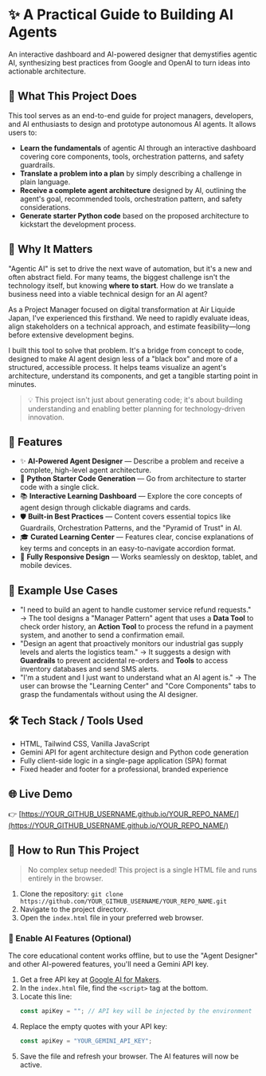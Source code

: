 # ✨ A Practical Guide to Building AI Agents

An interactive dashboard and AI-powered designer that demystifies agentic AI, synthesizing best practices from Google and OpenAI to turn ideas into actionable architecture.

## 🧠 What This Project Does

This tool serves as an end-to-end guide for project managers, developers, and AI enthusiasts to design and prototype autonomous AI agents. It allows users to:
- **Learn the fundamentals** of agentic AI through an interactive dashboard covering core components, tools, orchestration patterns, and safety guardrails.
- **Translate a problem into a plan** by simply describing a challenge in plain language.
- **Receive a complete agent architecture** designed by AI, outlining the agent's goal, recommended tools, orchestration pattern, and safety considerations.
- **Generate starter Python code** based on the proposed architecture to kickstart the development process.

## 🎯 Why It Matters

"Agentic AI" is set to drive the next wave of automation, but it's a new and often abstract field. For many teams, the biggest challenge isn't the technology itself, but knowing **where to start**. How do we translate a business need into a viable technical design for an AI agent?

As a Project Manager focused on digital transformation at Air Liquide Japan, I've experienced this firsthand. We need to rapidly evaluate ideas, align stakeholders on a technical approach, and estimate feasibility—long before extensive development begins.

I built this tool to solve that problem. It's a bridge from concept to code, designed to make AI agent design less of a "black box" and more of a structured, accessible process. It helps teams visualize an agent's architecture, understand its components, and get a tangible starting point in minutes.

> 💡 This project isn't just about generating code; it's about building understanding and enabling better planning for technology-driven innovation.

## 🚀 Features

- ✨ **AI-Powered Agent Designer** — Describe a problem and receive a complete, high-level agent architecture.
- 🐍 **Python Starter Code Generation** — Go from architecture to starter code with a single click.
- 📚 **Interactive Learning Dashboard** — Explore the core concepts of agent design through clickable diagrams and cards.
- 🛡️ **Built-in Best Practices** — Content covers essential topics like Guardrails, Orchestration Patterns, and the "Pyramid of Trust" in AI.
- 🎓 **Curated Learning Center** — Features clear, concise explanations of key terms and concepts in an easy-to-navigate accordion format.
- 📱 **Fully Responsive Design** — Works seamlessly on desktop, tablet, and mobile devices.

## 🔎 Example Use Cases

- "I need to build an agent to handle customer service refund requests." → The tool designs a "Manager Pattern" agent that uses a **Data Tool** to check order history, an **Action Tool** to process the refund in a payment system, and another to send a confirmation email.
- "Design an agent that proactively monitors our industrial gas supply levels and alerts the logistics team." → It suggests a design with **Guardrails** to prevent accidental re-orders and **Tools** to access inventory databases and send SMS alerts.
- "I'm a student and I just want to understand what an AI agent is." → The user can browse the "Learning Center" and "Core Components" tabs to grasp the fundamentals without using the AI designer.

## 🛠️ Tech Stack / Tools Used

- HTML, Tailwind CSS, Vanilla JavaScript
- Gemini API for agent architecture design and Python code generation
- Fully client-side logic in a single-page application (SPA) format
- Fixed header and footer for a professional, branded experience

## 🌐 Live Demo

👉 [https://YOUR_GITHUB_USERNAME.github.io/YOUR_REPO_NAME/](https://YOUR_GITHUB_USERNAME.github.io/YOUR_REPO_NAME/)

## 🧪 How to Run This Project

> No complex setup needed! This project is a single HTML file and runs entirely in the browser.

1.  Clone the repository: `git clone https://github.com/YOUR_GITHUB_USERNAME/YOUR_REPO_NAME.git`
2.  Navigate to the project directory.
3.  Open the `index.html` file in your preferred web browser.

### 🔑 Enable AI Features (Optional)

The core educational content works offline, but to use the "Agent Designer" and other AI-powered features, you'll need a Gemini API key.

1.  Get a free API key at [Google AI for Makers](https://makersuite.google.com/).
2.  In the `index.html` file, find the `<script>` tag at the bottom.
3.  Locate this line:
    ```javascript
    const apiKey = ""; // API key will be injected by the environment
    ```
4.  Replace the empty quotes with your API key:
    ```javascript
    const apiKey = "YOUR_GEMINI_API_KEY";
    ```
5.  Save the file and refresh your browser. The AI features will now be active.